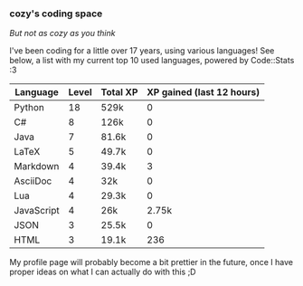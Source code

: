 ### cozy's coding space
*But not as cozy as you think*

I've been coding for a little over 17 years, using various languages! See below, a list with my current top 10 used languages, powered by Code::Stats :3
    
| Language | Level | Total XP | XP gained (last 12 hours) |
| --- | --- | --- | --- |
| Python | 18 | 529k | 0 |
| C# | 8 | 126k | 0 |
| Java | 7 | 81.6k | 0 |
| LaTeX | 5 | 49.7k | 0 |
| Markdown | 4 | 39.4k | 3 |
| AsciiDoc | 4 | 32k | 0 |
| Lua | 4 | 29.3k | 0 |
| JavaScript | 4 | 26k | 2.75k |
| JSON | 3 | 25.5k | 0 |
| HTML | 3 | 19.1k | 236 |
    
My profile page will probably become a bit prettier in the future, once I have proper ideas on what I can actually do with this ;D